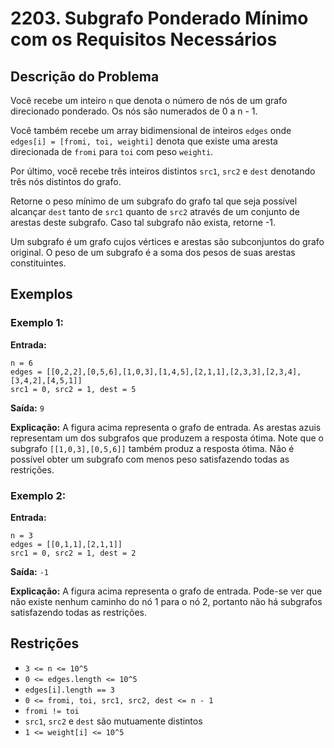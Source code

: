 # 2203. Subgrafo Ponderado Mínimo com os Requisitos Necessários

## Descrição do Problema

Você recebe um inteiro `n` que denota o número de nós de um grafo direcionado ponderado. Os nós são numerados de 0 a n - 1.

Você também recebe um array bidimensional de inteiros `edges` onde `edges[i] = [fromi, toi, weighti]` denota que existe uma aresta direcionada de `fromi` para `toi` com peso `weighti`.

Por último, você recebe três inteiros distintos `src1`, `src2` e `dest` denotando três nós distintos do grafo.

Retorne o peso mínimo de um subgrafo do grafo tal que seja possível alcançar `dest` tanto de `src1` quanto de `src2` através de um conjunto de arestas deste subgrafo. Caso tal subgrafo não exista, retorne -1.

Um subgrafo é um grafo cujos vértices e arestas são subconjuntos do grafo original. O peso de um subgrafo é a soma dos pesos de suas arestas constituintes.

## Exemplos

### Exemplo 1:

**Entrada:** 
```
n = 6
edges = [[0,2,2],[0,5,6],[1,0,3],[1,4,5],[2,1,1],[2,3,3],[2,3,4],[3,4,2],[4,5,1]]
src1 = 0, src2 = 1, dest = 5
```

**Saída:** `9`

**Explicação:**
A figura acima representa o grafo de entrada. As arestas azuis representam um dos subgrafos que produzem a resposta ótima. Note que o subgrafo `[[1,0,3],[0,5,6]]` também produz a resposta ótima. Não é possível obter um subgrafo com menos peso satisfazendo todas as restrições.

### Exemplo 2:

**Entrada:** 
```
n = 3
edges = [[0,1,1],[2,1,1]]
src1 = 0, src2 = 1, dest = 2
```

**Saída:** `-1`

**Explicação:**
A figura acima representa o grafo de entrada. Pode-se ver que não existe nenhum caminho do nó 1 para o nó 2, portanto não há subgrafos satisfazendo todas as restrições.

## Restrições

- `3 <= n <= 10^5`
- `0 <= edges.length <= 10^5`
- `edges[i].length == 3`
- `0 <= fromi, toi, src1, src2, dest <= n - 1`
- `fromi != toi`
- `src1`, `src2` e `dest` são mutuamente distintos
- `1 <= weight[i] <= 10^5`